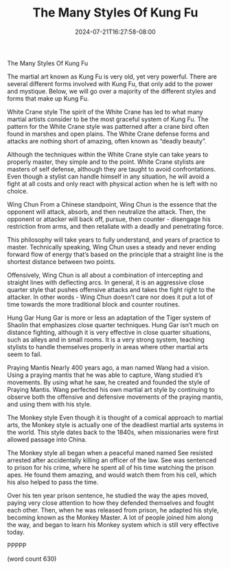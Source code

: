 ﻿---
title: "The Many Styles Of Kung Fu"
date: 2024-07-21T16:27:58-08:00
description: "Martial Arts Tips for Web Success"
featured_image: "/images/Martial Arts.jpg"
tags: ["Martial Arts"]
---

The Many Styles Of Kung Fu

The martial art known as Kung Fu is very old, yet very powerful.  There are several different forms involved with Kung Fu, that only add to the power and mystique.  Below, we will go over a majority of the different styles and forms that make up Kung Fu.

White Crane style
The spirit of the White Crane has led to what many martial artists consider to be the most graceful system of Kung Fu.  The pattern for the White Crane style was patterned after a crane bird often found in marshes and open plains.  The White Crane defense forms and attacks are nothing short of amazing, often known as “deadly beauty”.

Although the techniques within the White Crane style can take years to properly master, they simple and to the point.  White Crane stylists are masters of self defense, although they are taught to avoid confrontations.  Even though a stylist can handle himself in any situation, he will avoid a fight at all costs and only react with physical action when he is left with no choice.

Wing Chun
From a Chinese standpoint, Wing Chun is the essence that the opponent will attack, absorb, and then neutralize the attack.  Then, the opponent or attacker will back off, pursue, then counter - disengage his restriction from arms, and then retaliate with a deadly and penetrating force.

This philosophy will take years to fully understand, and years of practice to master.  Technically speaking, Wing Chun uses a steady and never ending forward flow of energy that’s based on the principle that a straight line is the shortest distance between two points.

Offensively, Wing Chun is all about a combination of intercepting and straight lines with deflecting arcs.  In general, it is an aggressive close quarter style that pushes offensive attacks and takes the fight right to the attacker.  In other words - Wing Chun doesn’t care nor does it put a lot of time towards the more traditional block and counter routines.

Hung Gar
Hung Gar is more or less an adaptation of the Tiger system of Shaolin that emphasizes close quarter techniques.  Hung Gar isn’t much on distance fighting, although it is very effective in close quarter situations, such as alleys and in small rooms.  It is a very strong system, teaching stylists to handle themselves properly in areas where other martial arts seem to fail.

Praying Mantis
Nearly 400 years ago, a man named Wang had a vision.  Using a praying mantis that he was able to capture, Wang studied it’s movements.  By using what he saw, he created and founded the style of Praying Mantis.  Wang perfected his own martial art style by continuing to observe both the offensive and defensive movements of the praying mantis, and using them with his style.

The Monkey style
Even though it is thought of a comical approach to martial arts, the Monkey style is actually one of the deadliest martial arts systems in the world.  This style dates back to the 1840s, when missionaries were first allowed passage into China.

The Monkey style all began when a peaceful maned named See resisted arrested after accidentally killing an officer of the law.  See was sentenced to prison for his crime, where he spent all of his time watching the prison apes.  He found them amazing, and would watch them from his cell, which his also helped to pass the time.

Over his ten year prison sentence, he studied the way the apes moved, paying very close attention to how they defended themselves and fought each other.  Then, when he was released from prison, he adapted his style, becoming known as the Monkey Master.  A lot of people joined him along the way, and began to learn his Monkey system which is still very effective today.

PPPPP

(word count 630)
